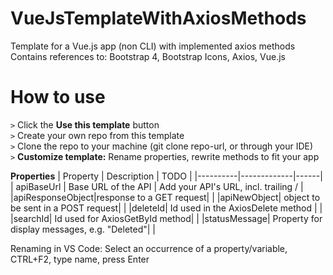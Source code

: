 # VueJsTemplateWithAxiosMethods
Template for a Vue.js app (non CLI) with implemented axios methods
Contains references to: Bootstrap 4, Bootstrap Icons, Axios, Vue.js

# How to use

`>` Click the **Use this template** button  
`>` Create your own repo from this template  
`>` Clone the repo to your machine (git clone repo-url, or through your IDE)  
`>` **Customize template:** Rename properties, rewrite methods to fit your app  

**Properties**
| Property | Description | TODO |
|----------|-------------|------|
| apiBaseUrl | Base URL of the API | Add your API's URL, incl. trailing / |
|apiResponseObject|response to a GET request| |
|apiNewObject| object to be sent in a POST request| |
|deleteId| Id used in the AxiosDelete method | |
|searchId| Id used for AxiosGetById method| |
|statusMessage| Property for display messages, e.g. "Deleted"| |

Renaming in VS Code: Select an occurrence of a property/variable, CTRL+F2, type name, press Enter
